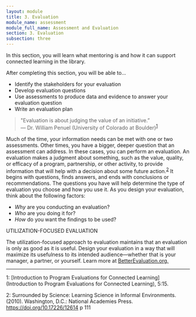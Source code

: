 ```yaml
---
layout: module
title: 3. Evaluation
module_name: assessment
module_full_name: Assessment and Evaluation
section: 3. Evaluation
subsection: three
---
```


In this section, you will learn what mentoring is and how it can support connected learning in the library.

<div class="objectives">
<p>After completing this section, you will be able to...</p>
<ul>
  <li>Identify the stakeholders for your evaluation</li>
  <li>Develop evaluation questions</li>
  <li>Use assessments to produce data and evidence to answer your evaluation question </li>
  <li>Write an evaluation plan</li>
</ul>
</div>

>"Evaluation is about judging the value of an initiative.”<br/>— Dr. William Penuel (University of Colorado at Boulder)<sup><a href="#fn1" name="1">1</a></sup> 

Much of the time, your information needs can be met with one or two assessments. Other times, you have a bigger, deeper question that an assessment can address. In these cases, you can perform an evaluation. An evaluation makes a judgment about something, such as the value, quality, or efficacy of a program, partnership, or other activity, to provide information that will help with a decision about some future action.<sup><a href="#fn2" name="2">2</a></sup> It begins with questions, finds answers, and ends with conclusions or recommendations. The questions you have will help determine the type of evaluation you choose and how you use it. As you design your evaluation, think about the following factors: 

- *Why* are you conducting an evaluation?  
- *Who* are you doing it for?  
- *How* do you want the findings to be used? 

<div class="tips">  

<p>UTILIZATION-FOCUSED EVALUATION</p> 

<p>
  The utilization-focused approach to evaluation maintains that an evaluation is only as good as it is useful. Design your evaluation in a way that will maximize its usefulness to its intended audience—whether that is your manager, a partner, or yourself. Learn more at <a href="http://www.betterevaluation.org/en/plan/approach/utilization_focused_evaluation" target="_blank">BetterEvaluation.org.</a></p>  

</div> 

<hr/>

<a name="fn1">1</a>: [Introduction to Program Evaluations for Connected Learning](Introduction to Program Evaluations for Connected Learning), 5:15. 

<a name="fn2">2</a>: Surrounded by Science: Learning Science in Informal Environments. (2010). Washington, D.C.: National Academies Press. https://doi.org/10.17226/12614 p 111
